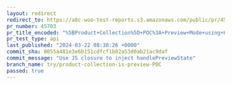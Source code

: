 ```yaml
---
layout: redirect
redirect_to: https://a8c-woo-test-reports.s3.amazonaws.com/public/pr/45703/api/index.html
pr_number: 45703
pr_title_encoded: "%5BProduct+Collection%5D+POC%3A+Preview+Mode+using+HOC"
pr_test_type: api
last_published: "2024-03-22 08:38:26 +0000"
commit_sha: 0055a481e3e6b151cdfcf1b02a53d0ab21ac9daf
commit_message: "Use JS closure to inject handlePreviewState"
branch_name: try/product-collection-is-preview-POC
passed: true
---
```

